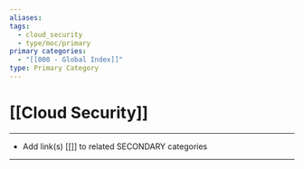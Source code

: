 ```yaml
---
aliases:
tags:
  - cloud_security
  - type/moc/primary
primary categories:
  - "[[000 - Global Index]]"
type: Primary Category
---
```

# [[Cloud Security]]

***

* Add link(s) [[]] to related SECONDARY categories

***

